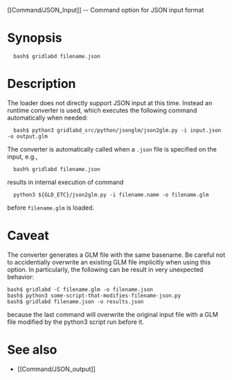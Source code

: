 [[Command/JSON_Input]] -- Command option for JSON input format

# Synopsis
~~~
  bash$ gridlabd filename.json
~~~

# Description

The loader does not directly support JSON input at this time. Instead an runtime converter is used, which executes the following command automatically when needed:
~~~
  bash$ python3 gridlabd_src/python/jsonglm/json2glm.py -i input.json -o output.glm
~~~
The converter is automatically called when a `.json` file is specified on the input, e.g.,
~~~
  bash% gridlabd filename.json
~~~
results in internal execution of command
~~~
  python3 ${GLD_ETC}/json2glm.py -i filename.name -o filename.glm
~~~
before `filename.glm` is loaded.

# Caveat

The converter generates a GLM file with the same basename. Be careful not to accidentially overwrite an existing GLM file implicitly when using this option.  In particularly, the following can be result in very unexpected behavior:
~~~
bash$ gridlabd -C filename.glm -o filename.json
bash$ python3 some-script-that-modifies-filename-json.py
bash$ gridlabd filename.json -o results.json
~~~
because the last command will overwrite the original input file with a GLM file modified by the python3 script run before it.

# See also

* [[Command/JSON_output]]

